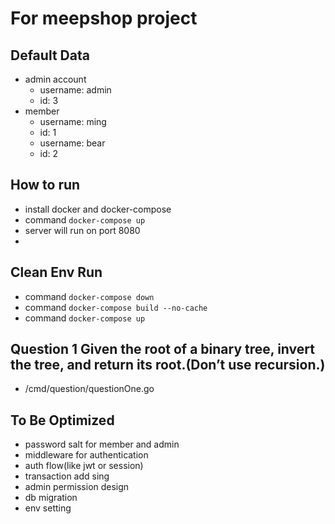 # For meepshop project
## Default Data
- admin account
  - username: admin
  - id: 3
- member
  - username: ming
  - id: 1
  - username: bear
  - id: 2

## How to run
- install docker and docker-compose
- command `docker-compose up`
- server will run on port 8080
- 

## Clean Env Run
- command `docker-compose down`
- command `docker-compose build --no-cache`
- command `docker-compose up`

## Question 1 Given the root of a binary tree, invert the tree, and return its root.(Don’t use recursion.)
- /cmd/question/questionOne.go

## To Be Optimized
- password salt for member and admin
- middleware for authentication
- auth flow(like jwt or session)
- transaction add sing
- admin permission design
- db migration
- env setting
